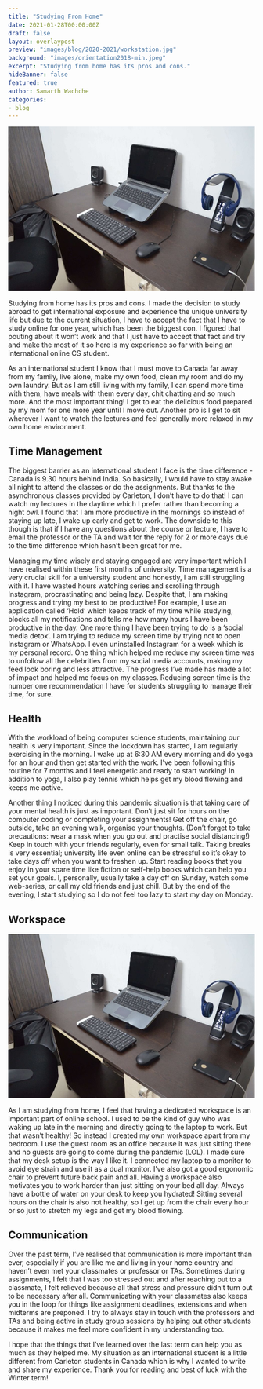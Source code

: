 ```yaml
---
title: "Studying From Home"
date: 2021-01-28T00:00:00Z
draft: false
layout: overlaypost
preview: "images/blog/2020-2021/workstation.jpg"
background: "images/orientation2018-min.jpeg"
excerpt: "Studying from home has its pros and cons."
hideBanner: false
featured: true
author: Samarth Wachche
categories:
- blog
---
```


![workstation!](/images/blog/2020-2021/workstation.jpg)

Studying from home has its pros and cons. I made the decision to study abroad to get international exposure and experience the unique university life but due to the current situation, I have to accept the fact that I have to study online for one year, which has been the biggest con. I figured that pouting about it won’t work and that I just have to accept that fact and try and make the most of it so here is my experience so far with being an international online CS student.

As an international student I know that I must move to Canada far away from my family, live alone, make my own food, clean my room and do my own laundry. But as I am still living with my family, I can spend more time with them, have meals with them every day, chit chatting and so much more. And the most important thing! I get to eat the delicious food prepared by my mom for one more year until I move out. Another pro is I get to sit wherever I want to watch the lectures and feel generally more relaxed in my own home environment.

## Time Management

The biggest barrier as an international student I face is the time difference - Canada is 9.30 hours behind India. So basically, I would have to stay awake all night to attend the classes or do the assignments. But thanks to the asynchronous classes provided by Carleton, I don’t have to do that! I can watch my lectures in the daytime which I prefer rather than becoming a night owl. I found that I am more productive in the mornings so instead of staying up late, I wake up early and get to work. The downside to this though is that if I have any questions about the course or lecture, I have to email the professor or the TA and wait for the reply for 2 or more days due to the time difference which hasn’t been great for me.

Managing my time wisely and staying engaged are very important which I have realised within these first months of university. Time management is a very crucial skill for a university student and honestly, I am still struggling with it. I have wasted hours watching series and scrolling through Instagram, procrastinating and being lazy. Despite that, I am making progress and trying my best to be productive! For example, I use an application called ‘Hold’ which keeps track of my time while studying, blocks all my notifications and tells me how many hours I have been productive in the day. One more thing I have been trying to do is a ‘social media detox’. I am trying to reduce my screen time by trying not to open Instagram or WhatsApp. I even uninstalled Instagram for a week which is my personal record. One thing which helped me reduce my screen time was to unfollow all the celebrities from my social media accounts, making my feed look boring and less attractive. The progress I’ve made has made a lot of impact and helped me focus on my classes. Reducing screen time is the number one recommendation I have for students struggling to manage their time, for sure.

## Health

With the workload of being computer science students, maintaining our health is very important. Since the lockdown has started, I am regularly exercising in the morning. I wake up at 6:30 AM every morning and do yoga for an hour and then get started with the work. I’ve been following this routine for 7 months and I feel energetic and ready to start working! In addition to yoga, I also play tennis which helps get my blood flowing and keeps me active.

Another thing I noticed during this pandemic situation is that taking care of your mental health is just as important. Don’t just sit for hours on the computer coding or completing your assignments! Get off the chair, go outside, take an evening walk, organise your thoughts. (Don’t forget to take precautions: wear a mask when you go out and practise social distancing!) Keep in touch with your friends regularly, even for small talk. Taking breaks is very essential; university life even online can be stressful so it’s okay to take days off when you want to freshen up. Start reading books that you enjoy in your spare time like fiction or self-help books which can help you set your goals. I, personally, usually take a day off on Sunday, watch some web-series, or call my old friends and just chill. But by the end of the evening, I start studying so I do not feel too lazy to start my day on Monday.

## Workspace

![workstation!](/images/blog/2020-2021/workstation.jpg)

As I am studying from home, I feel that having a dedicated workspace is an important part of online school. I used to be the kind of guy who was waking up late in the morning and directly going to the laptop to work. But that wasn’t healthy! So instead I created my own workspace apart from my bedroom. I use the guest room as an office because it was just sitting there and no guests are going to come during the pandemic (LOL). I made sure that my desk setup is the way I like it. I connected my laptop to a monitor to avoid eye strain and use it as a dual monitor. I’ve also got a good ergonomic chair to prevent future back pain and all. Having a workspace also motivates you to work harder than just sitting on your bed all day. Always have a bottle of water on your desk to keep you hydrated! Sitting several hours on the chair is also not healthy, so I get up from the chair every hour or so just to stretch my legs and get my blood flowing.

## Communication

Over the past term, I’ve realised that communication is more important than ever, especially if you are like me and living in your home country and haven’t even met your classmates or professor or TAs. Sometimes during assignments, I felt that I was too stressed out and after reaching out to a classmate, I felt relieved because all that stress and pressure didn’t turn out to be necessary after all. Communicating with your classmates also keeps you in the loop for things like assignment deadlines, extensions and when midterms are preponed. I try to always stay in touch with the professors and TAs and being active in study group sessions by helping out other students because it makes me feel more confident in my understanding too.

I hope that the things that I’ve learned over the last term can help you as much as they helped me. My situation as an international student is a little different from Carleton students in Canada which is why I wanted to write and share my experience. Thank you for reading and best of luck with the Winter term!
